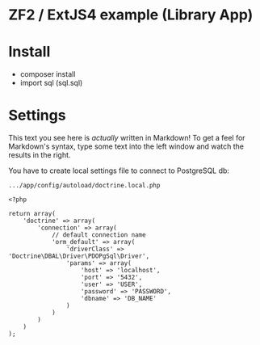 # ZF2 / ExtJS4 example (Library App)


# Install

  - composer install
  - import sql (sql.sql)

# Settings

This text you see here is *actually* written in Markdown! To get a feel for Markdown's syntax, type some text into the left window and watch the results in the right.

You have to create local settings file to connect to PostgreSQL db:
``` SH
.../app/config/autoload/doctrine.local.php
```

```
<?php

return array(
    'doctrine' => array(
        'connection' => array(
            // default connection name
            'orm_default' => array(
                'driverClass' => 'Doctrine\DBAL\Driver\PDOPgSql\Driver',
                'params' => array(
                    'host' => 'localhost',
                    'port' => '5432',
                    'user' => 'USER',
                    'password' => 'PASSWORD',
                    'dbname' => 'DB_NAME'
                )
            )
        )
    )
);
```